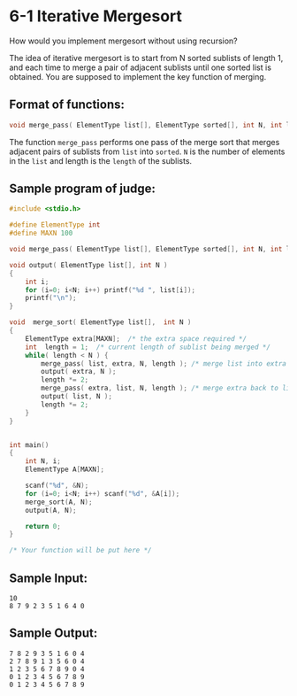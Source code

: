 # 6-1 Iterative Mergesort
How would you implement mergesort without using recursion?

The idea of iterative mergesort is to start from N sorted sublists of length 1, and each time to merge a pair of adjacent sublists until one sorted list is obtained. You are supposed to implement the key function of merging.
## Format of functions:
```c
void merge_pass( ElementType list[], ElementType sorted[], int N, int length );
```
The function `merge_pass` performs one pass of the merge sort that merges adjacent pairs of sublists from `list` into `sorted`. `N` is the number of elements in the `list` and length is the `length` of the sublists.
## Sample program of judge:
```c
#include <stdio.h>

#define ElementType int
#define MAXN 100

void merge_pass( ElementType list[], ElementType sorted[], int N, int length );

void output( ElementType list[], int N )
{
    int i;
    for (i=0; i<N; i++) printf("%d ", list[i]);
    printf("\n");
}

void  merge_sort( ElementType list[],  int N )
{
    ElementType extra[MAXN];  /* the extra space required */
    int  length = 1;  /* current length of sublist being merged */
    while( length < N ) { 
        merge_pass( list, extra, N, length ); /* merge list into extra */
        output( extra, N );
        length *= 2;
        merge_pass( extra, list, N, length ); /* merge extra back to list */
        output( list, N );
        length *= 2;
    }
} 


int main()
{
    int N, i;
    ElementType A[MAXN];

    scanf("%d", &N);
    for (i=0; i<N; i++) scanf("%d", &A[i]);
    merge_sort(A, N);
    output(A, N);

    return 0;
}

/* Your function will be put here */

```
## Sample Input:
```
10
8 7 9 2 3 5 1 6 4 0
```
## Sample Output:
```
7 8 2 9 3 5 1 6 0 4 
2 7 8 9 1 3 5 6 0 4 
1 2 3 5 6 7 8 9 0 4 
0 1 2 3 4 5 6 7 8 9 
0 1 2 3 4 5 6 7 8 9
```
